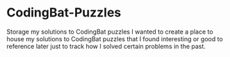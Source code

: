 # CodingBat-Puzzles
Storage my solutions to CodingBat puzzles
I wanted to create a place to house my solutions to CodingBat puzzles that I found interesting or good to reference later just to track how I solved certain problems in the past.
